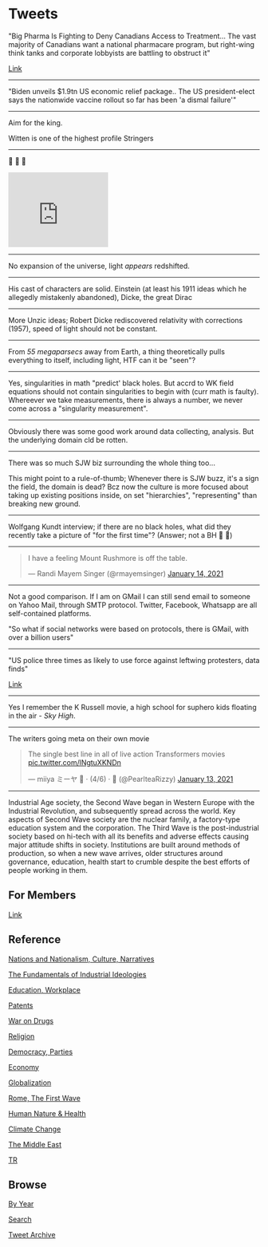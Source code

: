 # Tweets

"Big Pharma Is Fighting to Deny Canadians Access to Treatment... The
vast majority of Canadians want a national pharmacare program, but
right-wing think tanks and corporate lobbyists are battling to
obstruct it"

[Link](https://jacobinmag.com/2021/01/big-pharma-access-to-treatment-canada/)

---

"Biden unveils $1.9tn US economic relief package.. The US
president-elect says the nationwide vaccine rollout so far has been 'a
dismal failure'"

---

Aim for the king.

Witten is one of the highest profile Stringers

---

🤣 🤣 🤣

<iframe width="200"  src="https://www.youtube.com/embed/VO8sayIURUY" frameborder="0" allow="accelerometer; autoplay; clipboard-write; encrypted-media; gyroscope; picture-in-picture" allowfullscreen></iframe>

---

No expansion of the universe, light *appears* redshifted.

---

His cast of characters are solid. Einstein (at least his 1911 ideas
which he allegedly mistakenly abandoned), Dicke, the great Dirac

---

More Unzic ideas; Robert Dicke rediscovered relativity with
corrections (1957), speed of light should not be constant. 

---

From *55 megaparsecs* away from Earth, a thing theoretically pulls
everything to itself, including light, HTF can it be "seen"?

---

Yes, singularities in math "predict' black holes. But accrd to WK
field equations should not contain singularities to begin with (curr
math is faulty). Whereever we take measurements, there is always a
number, we never come across a "singularity measurement".

---

Obviously there was some good work around data collecting,
analysis. But the underlying domain cld be rotten.

---

There was so much SJW biz surrounding the whole thing too...

This might point to a rule-of-thumb; Whenever there is SJW buzz, it's
a sign the field, the domain is dead? Bcz now the culture is more
focused about taking up existing positions inside, on set
"hierarchies", "representing" than breaking new ground.

---

Wolfgang Kundt interview; if there are no black holes, what did they
recently take a picture of "for the first time"? (Answer; not a BH 🤣
🤣)

---

<blockquote class="twitter-tweet"><p lang="en" dir="ltr">I have a feeling Mount Rushmore is off the table.</p>&mdash; Randi Mayem Singer (@rmayemsinger) <a href="https://twitter.com/rmayemsinger/status/1349579762079916033?ref_src=twsrc%5Etfw">January 14, 2021</a></blockquote> <script async src="https://platform.twitter.com/widgets.js" charset="utf-8"></script>

---

Not a good comparison. If I am on GMail I can still send email to
someone on Yahoo Mail, through SMTP protocol. Twitter, Facebook,
Whatsapp are all self-contained platforms. 

"So what if social networks were based on protocols, there is GMail,
with over a billion users"

---

"US police three times as likely to use force against leftwing
protesters, data finds"

[Link](https://www.theguardian.com/us-news/2021/jan/13/us-police-use-of-force-protests-black-lives-matter-far-right)

---

Yes I remember the K Russell movie, a high school for suphero
kids floating in the air - *Sky High*.

---

The writers going meta on their own movie

<blockquote class="twitter-tweet"><p lang="en" dir="ltr">The single best line in all of live action Transformers movies <a href="https://t.co/lNgtuXKNDn">pic.twitter.com/lNgtuXKNDn</a></p>&mdash; miiya ミーヤ 🍰 · (4/6) · 🔞 (@PearlteaRizzy) <a href="https://twitter.com/PearlteaRizzy/status/1349268545792659457?ref_src=twsrc%5Etfw">January 13, 2021</a></blockquote> <script async src="https://platform.twitter.com/widgets.js" charset="utf-8"></script>

---

Industrial Age society, the Second Wave began in Western Europe with
the Industrial Revolution, and subsequently spread across the
world. Key aspects of Second Wave society are the nuclear family, a
factory-type education system and the corporation. The Third Wave is
the post-industrial society based on hi-tech with all its benefits and
adverse effects causing major attitude shifts in society. Institutions
are built around methods of production, so when a new wave arrives,
older structures around governance, education, health start to crumble
despite the best efforts of people working in them.

## For Members

[Link](https://thirdwave-members.herokuapp.com)

## Reference

[Nations and Nationalism, Culture, Narratives](/2013/02/nations-and-nationalism.md)

[The Fundamentals of Industrial Ideologies](/2011/04/fundamentals-of-industrial-ideologies.md)

[Education, Workplace](2017/09/education-workplace.md)

[Patents](/2018/09/patents.md)

[War on Drugs](/2019/11/war-on-drugs.md)

[Religion](/2015/04/god-religion.md)

[Democracy, Parties](/2016/11/democracy.md)

[Economy](/2018/05/economy.md)

[Globalization](/2018/09/globalization.md)

[Rome, The First Wave](/2017/12/rome.md)

[Human Nature & Health](/2020/07/human-nature.md)

[Climate Change](/2018/12/climate.md)

[The Middle East](/2019/07/middleeast.md)

[TR](../tr)

## Browse

[By Year](years.md)

[Search](search.html)

[Tweet Archive](/tweets/README.md)


